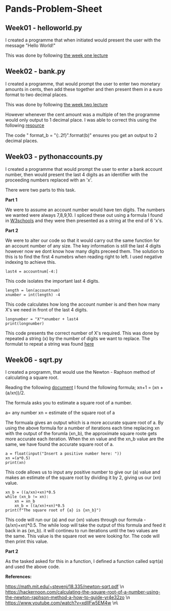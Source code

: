 # Pands-Problem-Sheet

## **Week01 - helloworld.py**

I created a programme that when initiated would present the user with the message "Hello World!"

This was done by following [the week one lecture](https://web.microsoftstream.com/video/5db36fd4-f7b5-42dd-925f-87b7530c1b2f)

## **Week02 - bank.py**

I created a programme, that would prompt the user to enter two monetary amounts in cents, then add these together and then present them in a euro format to two decimal places.

This was done by following [the week two lecture](https://web.microsoftstream.com/video/a837d9b7-e63f-4df7-942f-461aade818e9)

However whenever the cent amount was a multiple of ten the programme would only output to 1 decimal place. I was able to correct this using the following [resource](https://pythonguides.com/python-print-2-decimal-places/)

The code " format_b = "{:.2f}".format(b)"  ensures you get an output to 2 decimal places.

## **Week03 - pythonaccounts.py**

I created a programme that would prompt the user to enter a bank account number, then would present the last 4 digits as an identifier with the proceeding numbers replaced with an 'x'.

There were two parts to this task. 

**Part 1**

We were to assume an account number would have ten digits. The numbers we wanted were always 7,8,9,10. I spliced these out using a formula I found in [W3schools](https://www.w3schools.com/Python/python_strings_slicing.asp) and they were then presented as a string at the end of 6 'x's.

**Part 2**

We were to alter our code so that it would carry out the same function for an account number of any size.  The key information is still the last 4 digits however now we dont know how many digits preceed them. The solution to this is to find the first 4 numebrs when reading right to left. I used negative indexing to achieve this. 

``
last4 = accountnum[-4:]
``

This code isolates the important last 4 digits. 

```
length = len(accountnum)
xnumber = int(length) -4
```

This code calculates how long the account number is and then how many X's we need in front of the last 4 digits. 

```
longnumber = "X"*xnumber + last4
print(longnumber)
```


This code presents the correct number of X's required. This was done by repeated a string (x) by the number of digits we want to replace. The formulat to repeat a string was found [here](https://www.w3schools.in/python/repeat-string-in-python#:~:text=Sometimes%20we%20need%20to%20repeat,strings%20to%20a%20certain%20length)


## **Week06 - sqrt.py**

I created a programm, that would use the Newton - Raphson method of calculating a square root. 

Reading the following [document](https://math.mit.edu/~stevenj/18.335/newton-sqrt.pdf)  I found the following formula;
xn+1 = (xn + (a/xn))/2.

The formula asks you to estimate a square root of a number. 

a= any number
xn =  estimate of the square root of a

The formuala gives an output which is a more accurate square root of a.  By using the above formula for a number of iterations each time replacing xn with the output of the forumla (xn_b), the approximate square roote gets more accurate each iteration. When the xn value and the xn_b value are the same, we have found the accurate square root of a. 

```
a = float(input("Insert a positive number here: "))
xn =(a*0.5)  
print(xn)

```
This code allows us to input any positive number to give our (a) value and makes an estimate of the square root by dividing it by 2, giving us our (xn) value.

```
xn_b = ((a/xn)+xn)*0.5 
while (xn_b != xn):
    xn = xn_b
    xn_b = ((a/xn)+xn)*0.5  
print(f"The square root of {a} is {xn_b}")
```

This code will run our (a) and our (xn) values through our formula - (a/xn)+xn)*0.5. The while loop will take the output of this formula and feed it back in as (xn_b). it will contineu to run iterations until the two values are the same. This value is the square root we were looking for. The code will then print this value.

**Part 2**

As the tasked asked for this in a function, I defined a function called sqrt(a) and used the above code. 

**References:**

https://math.mit.edu/~stevenj/18.335/newton-sqrt.pdf \n\
https://hackernoon.com/calculating-the-square-root-of-a-number-using-the-newton-raphson-method-a-how-to-guide-yr4e32zo \n\
https://www.youtube.com/watch?v=xdlIFw5EM4w \n\
